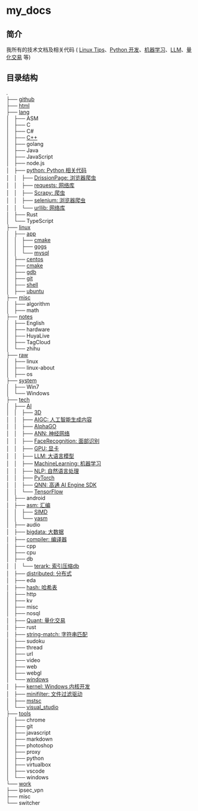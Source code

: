 # my_docs

## 简介

我所有的技术文档及相关代码 ( [Linux Tips](./linux)、[Python 开发](./lang/python)、[机器学习](./tech/AI/MachineLearning)、[LLM](./tech/AI/LLM)、[量化交易](./tech/Quant) 等)

## 目录结构

.<br/>
├── [github](./github)<br/>
├── [html](./html)<br/>
├── [lang](./lang)<br/>
│   ├── ASM<br/>
│   ├── C<br/>
│   ├── C#<br/>
│   ├── [C++](./lang/C++)<br/>
│   ├── golang<br/>
│   ├── Java<br/>
│   ├── JavaScript<br/>
│   ├── node.js<br/>
│   ├── [python: Python 相关代码](./lang/python)<br/>
│   │   ├── [DrissionPage: 浏览器爬虫](./lang/python/DrissionPage)<br/>
│   │   ├── [requests: 网络库](./lang/python/requests)<br/>
│   │   ├── [Scrapy: 爬虫](./lang/python/Scrapy)<br/>
│   │   ├── [selenium: 浏览器爬虫](./lang/python/selenium)<br/>
│   │   └── [urllib: 网络库](./lang/python/urllib)<br/>
│   ├── Rust<br/>
│   └── TypeScript<br/>
├── [linux](./linux)<br/>
│   ├── [app](./linux/app)<br/>
│   │   ├── [cmake](./linux/app/cmake)<br/>
│   │   ├── [gogs](./linux/app/gogs)<br/>
│   │   └── [mysql](./linux/app/mysql)<br/>
│   ├── [centos](./linux/centos)<br/>
│   ├── [cmake](./linux/cmake)<br/>
│   ├── [gdb](./linux/gdb)<br/>
│   ├── [git](./linux/git)<br/>
│   ├── [shell](./linux/shell)<br/>
│   ├── [ubuntu](./linux/ubuntu)<br/>
├── [misc](./misc)<br/>
│   ├── algorithm<br/>
│   ├── math<br/>
├── [notes](./notes)<br/>
│   ├── English<br/>
│   ├── hardware<br/>
│   ├── HuyaLive<br/>
│   ├── TagCloud<br/>
│   └── zhihu<br/>
├── [raw](./raw)<br/>
│   ├── linux<br/>
│   ├── linux-about<br/>
│   ├── os<br/>
├── [system](./system)<br/>
│   ├── Win7<br/>
│   └── Windows<br/>
├── [tech](./tech)<br/>
│   ├── [AI](./tech/AI)<br/>
│   │   ├── [3D](./tech/AI/3D)<br/>
│   │   ├── [AIGC: 人工智能生成内容](./tech/AI/AIGC)<br/>
│   │   ├── [AlphaGO](./tech/AI/AlphaGO)<br/>
│   │   ├── [ANN: 神经网络](./tech/AI/ANN)<br/>
│   │   ├── [FaceRecognition: 面部识别](./tech/AI/FaceRecognition)<br/>
│   │   ├── [GPU: 显卡](./tech/AI/GPU)<br/>
│   │   ├── [LLM: 大语言模型](./tech/AI/LLM)<br/>
│   │   ├── [MachineLearning: 机器学习](./tech/AI/MachineLearning)<br/>
│   │   ├── [NLP: 自然语言处理](./tech/AI/NLP)<br/>
│   │   ├── [PyTorch](./tech/AI/PyTorch)<br/>
│   │   ├── [QNN: 高通 AI Engine SDK](./tech/AI/QNN)<br/>
│   │   └── [TensorFlow](./tech/AI/TensorFlow)<br/>
│   ├── android<br/>
│   ├── [asm: 汇编](./tech/asm)<br/>
│   │   ├── [SIMD](./tech/asm/SIMD)<br/>
│   │   └── [yasm](./tech/asm/yasm)<br/>
│   ├── audio<br/>
│   ├── [bigdata: 大数据](./tech/bigdata)<br/>
│   ├── [compiler: 编译器](./tech/compiler)<br/>
│   ├── cpp<br/>
│   ├── cpu<br/>
│   ├── db<br/>
│   │   └── [terark: 索引压缩db](./tech/db/terark)<br/>
│   ├── [distributed: 分布式](./tech/distributed)<br/>
│   ├── eda<br/>
│   ├── [hash: 哈希表](./tech/hash)<br/>
│   ├── http<br/>
│   ├── kv<br/>
│   ├── misc<br/>
│   ├── nosql<br/>
│   ├── [Quant: 量化交易](./tech/Quant)<br/>
│   ├── rust<br/>
│   ├── [string-match: 字符串匹配](./tech/string-match])<br/>
│   ├── sudoku<br/>
│   ├── thread<br/>
│   ├── url<br/>
│   ├── video<br/>
│   ├── web<br/>
│   ├── webgl<br/>
│   └── [windows](./tech/windows)<br/>
│       ├── [kernel: Windows 内核开发](./tech/windows/kernel)<br/>
│       ├── [minifilter: 文件过滤驱动](./tech/windows/minifilter)<br/>
│       ├── [mstsc](./tech/windows/mstsc)<br/>
│       └── [visual_studio](./tech/windows/visual_studio)<br/>
├── [tools](./tools)<br/>
│   ├── chrome<br/>
│   ├── git<br/>
│   ├── javascript<br/>
│   ├── markdown<br/>
│   ├── photoshop<br/>
│   ├── proxy<br/>
│   ├── python<br/>
│   ├── virtualbox<br/>
│   ├── vscode<br/>
│   └── windows<br/>
└── [work](./work)<br/>
    ├── ipsec_vpn<br/>
    ├── misc<br/>
    └── switcher<br/>
